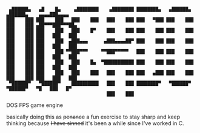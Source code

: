 ````
 ▄██████▄   ▄█    █▄     ▄████████    ▄████████ ████████▄   ▄██████▄   ▄██████▄    ▄▄▄▄███▄▄▄▄   
███    ███ ███    ███   ███    ███   ███    ███ ███   ▀███ ███    ███ ███    ███ ▄██▀▀▀███▀▀▀██▄ 
███    ███ ███    ███   ███    █▀    ███    ███ ███    ███ ███    ███ ███    ███ ███   ███   ███ 
███    ███ ███    ███  ▄███▄▄▄      ▄███▄▄▄▄██▀ ███    ███ ███    ███ ███    ███ ███   ███   ███ 
███    ███ ███    ███ ▀▀███▀▀▀     ▀▀███▀▀▀▀▀   ███    ███ ███    ███ ███    ███ ███   ███   ███ 
███    ███ ███    ███   ███    █▄  ▀███████████ ███    ███ ███    ███ ███    ███ ███   ███   ███ 
███    ███ ███    ███   ███    ███   ███    ███ ███   ▄███ ███    ███ ███    ███ ███   ███   ███ 
 ▀██████▀   ▀██████▀    ██████████   ███    ███ ████████▀   ▀██████▀   ▀██████▀   ▀█   ███   █▀  
                                     ███    ███                                                  
````

DOS FPS game engine

basically doing this as ~~penance~~ a fun exercise to stay sharp and keep thinking because ~~I have sinned~~ it's been a while since I've worked in C.
